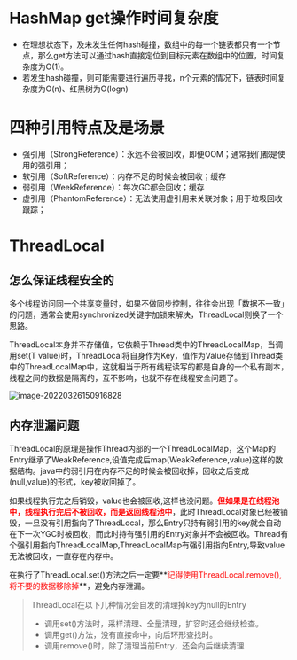 # HashMap get操作时间复杂度

- 在理想状态下，及未发生任何hash碰撞，数组中的每一个链表都只有一个节点，那么get方法可以通过hash直接定位到目标元素在数组中的位置，时间复杂度为O(1)。
- 若发生hash碰撞，则可能需要进行遍历寻找，n个元素的情况下，链表时间复杂度为O(n)、红黑树为O(logn)



# 四种引用特点及是场景

- 强引用（StrongReference）：永远不会被回收，即便OOM；通常我们都是使用的强引用；
- 软引用（SoftReference）：内存不足的时候会被回收；缓存
- 弱引用（WeekReference）：每次GC都会回收；缓存
- 虚引用（PhantomReference）：无法使用虚引用来关联对象；用于垃圾回收跟踪；



# ThreadLocal

## 怎么保证线程安全的

多个线程访问同一个共享变量时，如果不做同步控制，往往会出现「数据不一致」的问题，通常会使用synchronized关键字加锁来解决，ThreadLocal则换了一个思路。

ThreadLocal本身并不存储值，它依赖于Thread类中的ThreadLocalMap，当调用set(T value)时，ThreadLocal将自身作为Key，值作为Value存储到Thread类中的ThreadLocalMap中，这就相当于所有线程读写的都是自身的一个私有副本，线程之间的数据是隔离的，互不影响，也就不存在线程安全问题了。

![image-20220326150916828](https://gitee.com/firewolf/allinone/raw/master/images/image-20220326150916828.png)



## 内存泄漏问题

ThreadLocal的原理是操作Thread内部的一个ThreadLocalMap，这个Map的Entry继承了WeakReference,设值完成后map(WeakReference,value)这样的数据结构。java中的弱引用在内存不足的时候会被回收掉，回收之后变成(null,value)的形式，key被收回掉了。

如果线程执行完之后销毁，value也会被回收,这样也没问题。**<font color=red>但如果是在线程池中，线程执行完后不被回收，而是返回线程池中</font>**，此时ThreadLocal对象已经被销毁，一旦没有引用指向了ThreadLocal，那么Entry只持有弱引用的key就会自动在下一次YGC时被回收，而此时持有强引用的Entry对象并不会被回收。Thread有个强引用指向ThreadLocalMap,ThreadLocalMap有强引用指向Entry,导致value无法被回收，一直存在内存中。

在执行了ThreadLocal.set()方法之后一定要**<font color=red>记得使用ThreadLocal.remove(),将不要的数据移除掉</font>**，避免内存泄漏。

> ThreadLocal在以下几种情况会自发的清理掉key为null的Entry
>
> - 调用set()方法时，采样清理、全量清理，扩容时还会继续检查。
> - 调用get()方法，没有直接命中，向后环形查找时。
> - 调用remove()时，除了清理当前Entry，还会向后继续清理